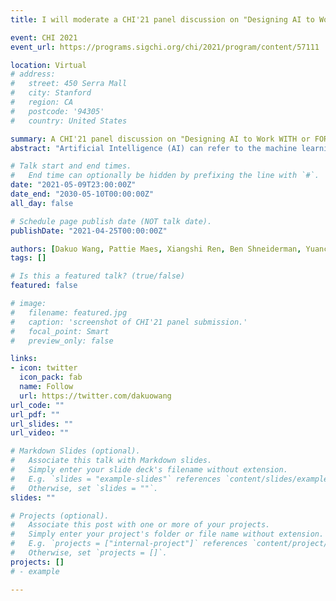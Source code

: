 ```yaml
---
title: I will moderate a CHI'21 panel discussion on "Designing AI to Work WITH or FOR People?" with Prof.Pattie Maes, Prof.Xiangshi Ren, Prof.Ben Shneiderman, Prof.Yuanchun Shi, and Dr.Qianying Wang. 

event: CHI 2021
event_url: https://programs.sigchi.org/chi/2021/program/content/57111

location: Virtual
# address:
#   street: 450 Serra Mall
#   city: Stanford
#   region: CA
#   postcode: '94305'
#   country: United States

summary: A CHI'21 panel discussion on "Designing AI to Work WITH or FOR People?"
abstract: "Artificial Intelligence (AI) can refer to the machine learning algorithms and the automation applications built on top of these algorithms. Human-computer interaction (HCI) researchers have studied these AI applications and suggested various Human-Centered AI (HCAI) principles for an explainable, safe, reliable, and trustworthy interaction experience. While some designers believe that computers should be supertools and active appliances, others believe that these latest AI systems can be collaborators. With today's AI algorithm breakthroughs, in this panel we ask whether the supertool or the collaboration metaphors best support work and play? How can we design AI systems to work best with people or for people? What does it take to get there? This panel will bring together panelists with diverse backgrounds to engage the audience through the discussion of their shared or diverging visions on the future of human-AI interaction design."

# Talk start and end times.
#   End time can optionally be hidden by prefixing the line with `#`.
date: "2021-05-09T23:00:00Z"
date_end: "2030-05-10T00:00:00Z"
all_day: false

# Schedule page publish date (NOT talk date).
publishDate: "2021-04-25T00:00:00Z"

authors: [Dakuo Wang, Pattie Maes, Xiangshi Ren, Ben Shneiderman, Yuanchun Shi, Qianying Wang]
tags: []

# Is this a featured talk? (true/false)
featured: false

# image:
#   filename: featured.jpg
#   caption: 'screenshot of CHI'21 panel submission.'
#   focal_point: Smart
#   preview_only: false

links:
- icon: twitter
  icon_pack: fab
  name: Follow
  url: https://twitter.com/dakuowang
url_code: ""
url_pdf: ""
url_slides: ""
url_video: ""

# Markdown Slides (optional).
#   Associate this talk with Markdown slides.
#   Simply enter your slide deck's filename without extension.
#   E.g. `slides = "example-slides"` references `content/slides/example-slides.md`.
#   Otherwise, set `slides = ""`.
slides: ""

# Projects (optional).
#   Associate this post with one or more of your projects.
#   Simply enter your project's folder or file name without extension.
#   E.g. `projects = ["internal-project"]` references `content/project/deep-learning/index.md`.
#   Otherwise, set `projects = []`.
projects: []
# - example

---
```


<!-- {{% callout note %}}
Click on the **Slides** button above to view the built-in slides feature.
{{% /callout %}}

Slides can be added in a few ways:

- **Create** slides using Wowchemy's [*Slides*](https://wowchemy.com/docs/managing-content/#create-slides) feature and link using `slides` parameter in the front matter of the talk file
- **Upload** an existing slide deck to `static/` and link using `url_slides` parameter in the front matter of the talk file
- **Embed** your slides (e.g. Google Slides) or presentation video on this page using [shortcodes](https://wowchemy.com/docs/writing-markdown-latex/).

Further event details, including [page elements](https://wowchemy.com/docs/writing-markdown-latex/) such as image galleries, can be added to the body of this page. -->
